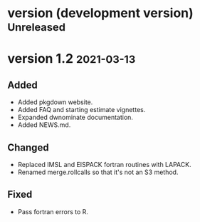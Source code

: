 # version (development version) <small>Unreleased</small>

# version 1.2 <small>2021-03-13</small>
## Added
- Added pkgdown website.
- Added FAQ and starting estimate vignettes.
- Expanded dwnominate documentation.
- Added NEWS.md.

## Changed
- Replaced IMSL and EISPACK fortran routines with LAPACK.
- Renamed merge.rollcalls so that it's not an S3 method.

## Fixed
- Pass fortran errors to R.

